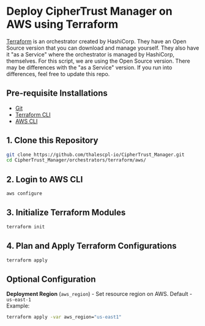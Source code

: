 # Deploy CipherTrust Manager on AWS using Terraform

[Terraform](https://terraform.io/) is an orchestrator created by HashiCorp. They have an Open Source version that you can download and manage yourself. They also have it "as a Service" where the orchestrator is managed by HashiCorp, themselves. For this script, we are using the Open Source version. There may be differences with the "as a Service" version. If you run into differences, feel free to update this repo.

## Pre-requisite Installations
* [Git](https://gitscm.org)
* [Terraform CLI](https://terraform.io/downloads)
* [AWS CLI](https://docs.aws.amazon.com/cli/latest/userguide/getting-started-install.html)

## 1. Clone this Repository
```bash
git clone https://github.com/thalescpl-io/CipherTrust_Manager.git
cd CipherTrust_Manager/orchestrators/terraform/aws/
```

## 2. Login to AWS CLI
```bash
aws configure
```

## 3. Initialize Terraform Modules
```bash
terraform init
```

## 4. Plan and Apply Terraform Configurations
```bash
terraform apply
```

## Optional Configuration
**Deployment Region** (`aws_region`) - Set resource region on AWS. Default - `us-east-1`\
Example:
```bash
terraform apply -var aws_region="us-east1"
```
